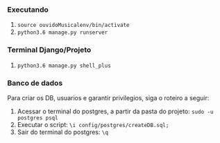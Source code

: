 ### Executando  
1. `source ouvidoMusicalenv/bin/activate`  
2. `python3.6 manage.py runserver`  

### Terminal Django/Projeto  
1. `python3.6 manage.py shell_plus`  

### Banco de dados   
Para criar os DB, usuarios e garantir privilegios, siga o roteiro a seguir:  
1. Acessar o terminal do postgres, a partir da pasta do projeto: `sudo -u postgres psql`  
2. Executar o script: `\i config/postgres/createDB.sql;`  
3. Sair do terminal do postgres: `\q`  
  
###

